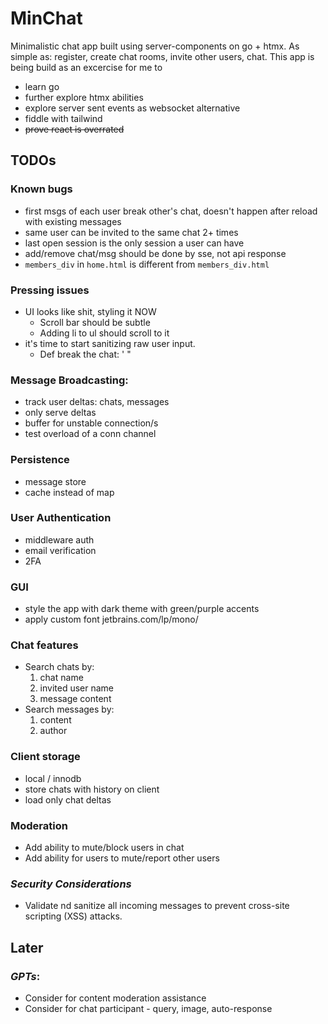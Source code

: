 # MinChat

Minimalistic chat app built using server-components on go + htmx.
As simple as: register, create chat rooms, invite other users, chat.
This app is being build as an excercise for me to 
- learn go
- further explore htmx abilities
- explore server sent events as websocket alternative
- fiddle with tailwind
- <s>prove react is overrated</s>

## TODOs

### Known bugs
* first msgs of each user break other's chat, doesn't happen after reload with existing messages
* same user can be invited to the same chat 2+ times
* last open session is the only session a user can have
* add/remove chat/msg should be done by sse, not api response
* `members_div` in `home.html` is different from `members_div.html`

### Pressing issues
* UI looks like shit, styling it NOW
    * Scroll bar should be subtle
    * Adding li to ul should scroll to it
* it's time to start sanitizing raw user input.
    * Def break the chat: ' "

### Message Broadcasting: 
- track user deltas: chats, messages
- only serve deltas
- buffer for unstable connection/s
- test overload of a conn channel

### Persistence
- message store
- cache instead of map

### User Authentication
- middleware auth
- email verification
- 2FA

### GUI
- style the app with dark theme with green/purple accents
- apply custom font jetbrains.com/lp/mono/

### Chat features
- Search chats by: 
    1. chat name
    2. invited user name
    3. message content
- Search messages by:
    1. content
    2. author

### Client storage
- local / innodb
- store chats with history on client
- load only chat deltas

### Moderation
- Add ability to mute/block users in chat
- Add ability for users to mute/report other users

### *Security Considerations*
- Validate nd sanitize all incoming messages to prevent cross-site scripting (XSS) attacks.

## Later

### *GPTs*:
- Consider for content moderation assistance
- Consider for chat participant - query, image, auto-response
